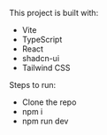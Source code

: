 This project is built with:

- Vite
- TypeScript
- React
- shadcn-ui
- Tailwind CSS

Steps to run:

- Clone the repo
- npm i
- npm run dev


